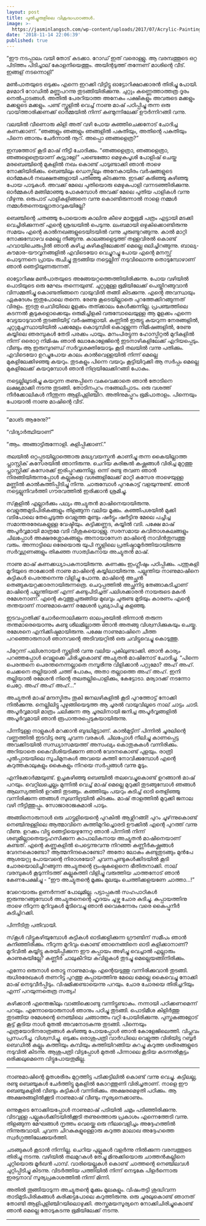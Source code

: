 ```yaml
---
layout: post
title: പുൽച്ചുരുളിലെ വിശുദ്ധപാഠങ്ങൾ.
image: >-
  https://jasminlangsch.com/wp-content/uploads/2017/07/Acrylic-Painting-Deep-Blue-Sea-Jasmins-Art-Studio-610x770.jpg
date: '2018-11-14 22:06:39'
published: true
---
```


“ഈ നടപ്പാലം വയി തോട് കടക്കാ. റോഡ്`ഇത് വരൊള്ളു. ആ വരമ്പത്തൂടെ ഒറ്റ പിട്ത്തം പിടിച്ചാല് കോളനിയെത്തും. അയിന്റടുത്ത് തന്നേണ് മാശിന്റെ വീട്. ഇങ്ങള് നടന്നൊളി”

മൺപാതയുടെ ഒടുക്കം എന്നെ ഇറക്കി വിട്ടിട്ടു ഓട്ടോറിക്ഷാക്കാരൻ തിരിച്ചു പോയി. മഴമാറി റോഡിൽ മണ്ണുപറന്നു തുടങ്ങിയിരിക്കുന്നു. ചുറ്റും കണ്ണെത്താത്തത്ര ദൂരം നെൽപ്പാടങ്ങൾ. അതിൽ പേരറിയാത്ത അനേകം പക്ഷികളും അവരുടെ മക്കളും മക്കളുടെ മക്കളും. പണ്ട് സ്കൂളിൽ വെച്ച് നാണു മാഷ് പഠിപ്പിച്ചു തന്ന ഒരു വായ്‌ത്താരിക്കണക്ക് ഓർമ്മയിൽ നിന്ന് കണ്മുന്നിലേക്ക് ഊർന്നിറങ്ങി വന്നു.

വലയിൽ വീണൊരു കിളി അത് വഴി പോയ കുഞ്ഞിചെക്കനോട് ചോദിച്ച കണക്കാണ്. “ഞങ്ങളും ഞങ്ങളും ഞങ്ങളിൽ പകുതിയും, അതിന്റെ പകുതിയും പിന്നെ ഞാനും ചേർന്നാൽ നൂറ്. അപ്പൊ ഞങ്ങളെത്ര?”

ഇമ്പത്തോട് കൂടി മാഷ് നീട്ടി ചോദിക്കും. “ഞങ്ങളെത്രാ, ഞങ്ങളെത്രാ, ഞങ്ങളെത്രെയാണ് കുട്ട്യാളേ!” പണ്ടെങ്ങോ മെഴുകുപൂശി പോളിഷ് ചെയ്ത മരബെഞ്ചിന്റെ മുകളിൽ നഖം കൊണ്ട് പാടുണ്ടാക്കി ഞാൻ താഴെ നോക്കിയിരിക്കും. ബെഞ്ചിലും ഡെസ്കിലും അനേകായിരം വർഷങ്ങളുടെ ഓർമ്മകൾ നഖക്ഷതങ്ങളായി പതിഞ്ഞു കിടക്കുന്നു. ഇടക്ക് കരിഞ്ഞു കുഴിഞ്ഞു പോയ പാടുകൾ. അവക്ക് മേലെ പുതിയൊരു മെഴുകുപാളി വന്നടഞ്ഞിരിക്കുന്നു. ഓർമ്മകൾ മങ്ങിമാഞ്ഞു പോകുമ്പോൾ അവക്ക് മേലെ പുതിയ പാളികൾ വന്നു വീഴുന്നു. ഒരുപാട് പാളികളിങ്ങനെ വന്നു കൊണ്ടിരുന്നാൽ നാളെ നമ്മൾ നമ്മൾതന്നെയല്ലാതാവുകയില്ലേ?

ബെഞ്ചിന്റെ ചതഞ്ഞു പോയൊരു കാലിനു കീഴെ മാതൃഭൂമി പത്രം എട്ടായി മടക്കി വെച്ചിരിക്കുന്നത് എന്റെ ശ്രദ്ധയിൽ പെടുന്നു. ലംബമായി ഒഴുകിക്കൊണ്ടിരുന്നു സമയം എന്റെ കാൽനഖങ്ങളുടെയിടയിൽ വന്നു ചുരുണ്ടുറങ്ങുന്നു. കാൽ മാറ്റി നോക്കുമ്പോഴവ മെല്ലെ നീങ്ങുന്നു. കാലങ്ങളെടുത്ത് തള്ളവിരൽ കൊണ്ട് ഹവായിചെരുപ്പിൽ ഞാൻ കുഴിച്ച കുഴികളിലേക്കത് മെല്ലെ ഒലിച്ചിറങ്ങുന്നു. ബാല്യ-കൗമാര-യൗവ്വനങ്ങളിൽ എവിടെയോ വെച്ചുറച്ചു പോയ എന്റെ മനസ്സ് പൊടുന്നനെ പ്രായം രുചിച്ചു തുടങ്ങിയ നട്ടെല്ലിന് നടുവിലൊന്നു തൊടുമ്പോഴാണ് ഞാൻ ഞെട്ടിയുണരുന്നത്.

ഓട്ടോറിക്ഷ മൺപാതയുടെ അങ്ങേയറ്റത്തെത്തിയിരിക്കുന്നു. പോയ വഴിയിൽ പൊടിയുടെ ഒരു മേഘം തന്നെയുണ്ട്. ചുറ്റുമുള്ള ഭൂമിയിലേക്ക് പെയ്തിറങ്ങുവാൻ വിസമ്മതിച്ചു കൊണ്ടതിങ്ങനെ വായുവിൽ തങ്ങി കിടക്കുന്നു. എന്റെ അവസ്ഥയും ഏകദേശം ഇതുപോലെ തന്നെ. രേണു കൂടെയില്ലാതെ പുറത്തേക്കിറങ്ങുന്നത് വിരളം. ഇടതു ചെവിയിലെ മൂളക്കം തത്ക്കാലം കേൾക്കുന്നില്ല. പ്രപഞ്ചത്തിലെ കടന്നൽ കൂടുകളൊക്കെയും ഒരുമിച്ചിളകി വരുമ്പോലെയുള്ള ആ മൂളക്കം എന്നെ വേട്ടയാടുവാൻ തുടങ്ങിയിട്ട് വർഷങ്ങളായി. കണ്ണിൽ ഇരുട്ടു കയറുന്ന നേരങ്ങളിൽ, ചുറ്റുമുച്ചസ്ഥായിയിൽ പക്കമേളം കൊടുമ്പിരി കൊള്ളുന്ന നിമിഷങ്ങളിൽ, രേണു കയ്യിലെ ഞരമ്പുകൾ തേടി പരക്കം പായും. മനംപിരട്ടുന്ന ഹോസ്പിറ്റൽ മുറികളിൽ നിന്ന് ഒരൊറ്റ നിമിഷം ഞാൻ ലോകോളേജിന്റെ ഇടനാഴികളിലേക്ക് എറിയപ്പെടും. വീണ്ടും ആ ഇരുമ്പുദണ്ഡ് സർവ്വശക്തിയോടും കൂടി തലയിൽ വന്നു പതിക്കും. എവിടെയോ ഉറച്ചുപോയ കാലം കാൽവെള്ളയിൽ നിന്ന് മെല്ലെ മുകളിലേക്കിഴഞ്ഞു കയറും. തുടകളും പിന്നെ വയറും കൂട്ടിയിറുക്കി ആ സർപ്പം മെല്ലെ മുകളിലേക്ക് കയറുമ്പോൾ ഞാൻ നിദ്രയിലേക്കിറങ്ങി പോകും.

നട്ടെല്ലിലൂടരിച്ചു കയറുന്ന തണുപ്പിനെ വകവെക്കാതെ ഞാൻ തോടിനെ ലക്ഷ്യമാക്കി നടന്നു തുടങ്ങി. തോടിനപ്പുറം നങ്ങേലിപ്പാടം. ഒരു വശത്ത് നീർക്കോലികൾ നീന്തുന്ന ആളിപുളിഞ്ചിറ. അതിനുമപ്പുറം ഭൂമിപാതാളം. പിന്നെയും പോയാൽ നാണു മാഷിന്റെ വീട്.   

<hr>

“മാശ്ട ആരേനു?”

“വിദ്യാർത്ഥിയാണ്”

“ആം. അങ്ങാട്ടിരുന്നോളി. കുളിപ്പിക്കാണ്.”

തലയിൽ ഒറ്റപ്പൂടയില്ലാത്തൊരു മദ്ധ്യവയസ്കൻ കാണിച്ചു തന്ന കൈയില്ലാത്ത പ്ലാസ്റ്റിക് കസേരയിൽ ഞാനിരുന്നു. ചെറിയ കരിങ്കൽ കഷ്ണങ്ങൾ വിരിച്ച മുറ്റത്തു പ്ലാസ്റ്റിക്ക് കസേരക്ക് ഇരിപ്പുറക്കുന്നില്ല. ഒന്ന് രണ്ടു തവണ ഞാൻ നിരങ്ങിയിരുന്നപ്പോൾ കല്ലുകളെ വശങ്ങളിലേക്ക് മാറ്റി കസേര താഴെയുള്ള മണ്ണിൽ കാൽകുത്തിപ്പിടിച്ചു നിന്നു. ചാരുമ്പോൾ പുറകോട്ട് വളയുന്നുണ്ട്. ഞാൻ നട്ടെല്ലുനിവർത്തി ഗൗരവത്തിൽ ഇരിക്കാൻ ശ്രമിച്ചു.

സ്‌കൂളിൽ എല്ലാർക്കും പഥ്യം അച്യുതൻ മാഷിനെയായിരുന്നു. വെളുത്തമുടിപിരികങ്ങളും തിളങ്ങുന്ന വലിയ മൂക്കും. കഞ്ഞിപശയിൽ മുക്കി വടിപോലെ തേച്ചെടുത്ത വെളുത്ത മുണ്ടും ഷർട്ടും ഷർട്ടിനു മേലെ പച്ചിച്ച സമാന്തരരേഖകളുള്ള വേഷ്ടിയും. കട്ടിക്കണ്ണട, കയ്യിൽ വടി. പക്ഷേ മാഷ് അപൂർവ്വമായി മാത്രമേ വടി വീശുകയൊള്ളു. സരസമായ കവിതാശകലങ്ങളും ചിലപ്പോൾ അക്ഷരശ്ലോകങ്ങളും അനായാസേന മാഷിന്റെ നാവിൻതുമ്പത്തു വരും. അന്നാട്ടിലെ ഒരേയൊരു യുപി സ്കൂളിലെ പ്രതിഷ്ഠാമൂർത്തിയായിരുന്നു സർവ്വഗുണങ്ങളും തികഞ്ഞ സാത്വികനായ അച്യുതൻ മാഷ്.

നാണു മാഷ് കണക്കധ്യാപകനായിരുന്നു. കണക്കും ഇംഗ്ലീഷും പഠിപ്പിക്കും. പന്തുകളി മുറിയുടെ താക്കോൽ നാണു മാഷിന്റെ കയ്യിലായിരുന്നു. പല്ലുന്തിയ നാണുമാഷിനെ കുട്ടികൾ പെരന്തനെന്നു വിളിച്ചു പോന്നു. മാഷിന്റെ അച്ഛൻ തെങ്ങുകയറ്റക്കാരനായിരുന്നത്രെ. ചെറുപ്പത്തിൽ അച്ഛനിട്ട തേങ്ങാകടിച്ചാണ് മാഷിന്റെ പല്ലുന്തിയത് എന്ന് കണ്ടുപിടിച്ചത് പലിശക്കാരൻ നായരുടെ മകൻ രമേശനാണ്. എന്റെ കറുത്തുചുരുങ്ങിയ മുഖവും ചുരുണ്ട മുടിയും കാരണം എന്റെ തന്തയാണ് നാണുമാഷെന്ന് രമേശൻ പ്രഖ്യാപിച്ചു കളഞ്ഞു.

ഇടവപ്പാതിക്ക് ചോർന്നൊലിക്കുന്ന ഓലപ്പുരയിൽ തിന്നാൻ തരുന്ന തന്തമാരെയൊന്നും കണ്ടു ശീലമില്ലാത്ത ഞാൻ അതങ്ങു വിശ്വസിക്കുകയും ചെയ്തു. രമേശനെ എനിക്കിഷ്ടമായിരുന്നു. പക്ഷേ നാണുമാഷിനെ ചീത്ത പറഞ്ഞൊരുനാൾ ഞാനവന്റെ അടിവയറ്റിൽ ഒരു ചവിട്ടുവെച്ചു കൊടുത്തു.

പിറ്റേന്ന് പലിശനായർ സ്കൂളിൽ വന്നു വലിയ പുകിലുണ്ടാക്കി. ഞാൻ കാര്യം പറഞ്ഞപ്പോൾ വെളുക്കെ ചിരിച്ചുകൊണ്ട് അച്യുതൻ മാഷിനോട് ചോദിച്ചു. “പിന്നെ പെരന്തനെ പെരന്തനെന്നല്ലാതെ നമ്പൂരീന്നു വിളിക്കാൻ പറ്റുമോ? അഹ് അഹ്. ചെക്കനെ തല്ലിയാൽ ചത്ത് പോകും, അതാ തല്ലാത്തെ അഹ് അഹ്. ഇനി തല്ലിയാൽ രമേശൻ നിന്റെ തലതല്ലിപൊളിക്കും, കേട്ടോടാ. മര്യാദക്ക് നടന്നോ ചെറ്റേ. അഹ് അഹ് അഹ്...”

അച്യുതൻ മാഷ് മന്ദസ്മിതം തൂകി ജനലഴികളിൽ കൂടി പുറത്തോട്ട് നോക്കി നിൽക്കുന്നു. നെല്ലിലിട്ടു പുഴുങ്ങിയെടുത്ത ആ ചൂരൽ വായുവിലൂടെ നാല് ചാട്ടം ചാടി. അപൂർവ്വമായി മാത്രം ചലിക്കുന്ന ആ ചൂരലിനായി ജനിച്ച അപൂർവ്വങ്ങളിൽ അപൂർവ്വമായി ഞാൻ രൂപാന്തരപ്പെടുകയായിരുന്നു.

പിന്നീടുള്ള നാളുകൾ മറക്കാൻ ബുദ്ധിമുട്ടാണ്. കാൽമുട്ടിന് പിന്നിൽ ചൂരലിന്റെ വണ്ണത്തിൽ ഇടവിട്ട രണ്ടു ചുവന്ന വരകൾ. ചിലപ്പോൾ നീലിച്ചു കാണപ്പെട്ട അവക്കിടയിൽ സന്ധ്യാസമയത്ത് അസംഖ്യം കൊതുകുകൾ വന്നിരിക്കും. അറിയാതെ കൈവീശിയടിക്കുന്ന ഞാൻ വേദനകൊണ്ട് പുളയും. രാത്രി പുൽപ്പായയിലെ സൂചിമുനകൾ അവയെ കുത്തി നോവിക്കുമ്പോൾ എന്റെ കറുത്തകാലുകളും കൈകളും നിറയെ സർപ്പങ്ങൾ വന്നു മൂടും.

എനിക്കോർമ്മയുണ്ട്. ഉച്ചകഴിഞ്ഞു ബെഞ്ചിൽ തലവെച്ചുകൊണ്ട് ഉറങ്ങാൻ മാഷ് പറയും. വെറ്റിലച്ചെല്ലം മുന്നിൽ വെച്ച് മാഷ് മെല്ലെ മുറുക്കി തുടങ്ങുമ്പോൾ ഞങ്ങൾ ആലസ്യത്തിൽ ഉറങ്ങി തുടങ്ങും. കഞ്ഞിയും പയറും കുടിച്ച് ഓടി തെളിഞ്ഞു വന്നിരിക്കുന്ന ഞങ്ങൾ സുഖനിദ്രയിൽ കിടക്കും. മാഷ് താളത്തിൽ മുറുക്കി ജനാല വഴി നീട്ടിത്തുപ്പും. സോജാരാജകുമാരി പാടും. 

അങ്ങിനൊരുനാൾ ഒരു ചാട്ടുളിയെന്റെ പുറകിൽ ആഴ്ന്നിറങ്ങി! പുറം ചൂഴ്‌ന്നുകൊണ്ട് നെഞ്ചിനുള്ളിലെ ആത്മാവിനെ കുത്തിമുറിച്ചൊരടി ഊക്കിൽ എന്റെ പുറത്ത് വന്നു വീണു. ഉറക്കം വിട്ടു ഞെട്ടിയെഴുന്നേറ്റ ഞാൻ പിന്നിൽ നിന്ന് ശബ്ദമില്ലാതെയട്ടഹസിക്കുന്ന കാപാലികനായ അച്യുതൻ മാഷിനെയാണ് കണ്ടത്. എന്റെ കണ്ണുകളിൽ പെട്ടെന്നുവന്നു നിറഞ്ഞ കണ്ണീർകഷ്ണങ്ങൾ വേദനകൊണ്ടോ? ആത്മനിന്ദകൊണ്ടോ? അതോ ലോകം കണ്ടുതുടങ്ങും മുൻപേ ആശയറ്റു പോയവന്റെ നിരാശയോ? ചുവന്നചുണ്ടുകൾക്കിടയിൽ കൂടി ചോരയൊലിച്ചിറങ്ങുന്ന അച്യുതന്റെ ദ്രംഷ്ടകളെന്നെ ഭീതിതനാക്കി. നാല് വരമ്പുകൾ കൂടുന്നിടത്ത് കല്ലുകുത്തി വിളിച്ചു വരുത്തിയ ചാത്തനോട് ഞാൻ കേണപേക്ഷിച്ചു - “ഈ അച്യുതന്റെ മൂക്കും മുലയും ചെത്തിക്കളയണേ ചാത്താ…!”

വേറെയാരും ഉണർന്നത് പോലുമില്ല. പട്ടാപ്പകൽ സഹപാഠികൾ ഇരുന്നുറങ്ങുമ്പോൾ അച്യുതനെന്റെ ഹൃദയം ചൂഴ്ന്നു ചോര കുടിച്ചു. കുപ്പായത്തിനു താഴെ നീറുന്ന മുറിവുകൾ മൂടിവെച്ചു ഞാൻ വൈകുന്നേരം വരെ കൈപ്പുനീർ കുടിച്ചിറക്കി. 

പിന്നീടിതു പതിവായി.

സ്‌കൂൾ വിട്ടുകഴിയുമ്പോൾ കുട്ടികൾ ഓടിക്കളിക്കുന്ന ഗ്രൗണ്ടിന് സമീപം ഞാൻ കുനിഞ്ഞിരിക്കും. നീറുന്ന മുറിവും കൊണ്ട് ഞാനെങ്ങിനെ ഓടി കളിക്കാനാണ്? മുറിവിൽ കയ്യിട്ടു കരയിപ്പിക്കുന്ന ഈ കുപ്പായം അഴിച്ചു വെച്ചാൽ എല്ലാരും കാണുകയില്ലേ? കണ്ണീർ ചാലുകീറിയ കവിളുകൾ തുടച്ചു മെല്ലെയങ്ങിനിരിക്കും.

എന്നോ ഒരുനാൾ തൊട്ടു നാണുമാഷും എന്റെയടുത്തു വന്നിരിക്കുവാൻ തുടങ്ങി. രുധിരരേഖകൾ തണറിട്ട പുറത്തു കുപ്പായത്തിനു മേലെ മെല്ലെ കൈവെച്ചു നോക്കി മാഷ് നെടുവീർപ്പിടും. വിഷമിക്കണ്ടായെന്നു പറയും. ചോര ചോരയെ തിരിച്ചറിയും എന്ന് പറയുന്നതെത്ര സത്യം!

കഴിക്കാൻ എന്തെങ്കിലും വാങ്ങിക്കൊണ്ടു വന്നിട്ടുണ്ടാകും.  നന്നായി പഠിക്കണമെന്ന് പറയും. എന്നോയൊരുനാൾ ഞാനും പഠിച്ചു തുടങ്ങി. പൊടിമീശ കിളിർത്തു തുടങ്ങിയ രമേശന്റെ നെഞ്ചിലെ ചങ്ങാത്തം വറ്റി പോയിരിക്കുന്നു. പുസ്തകങ്ങളോട് കൂട്ട് കൂടിയ നാൾ മുതൽ അവനോടകന്നു തുടങ്ങി. പിന്നെയും എത്രയോദിനരാത്രങ്ങൾ കഴിഞ്ഞു പോയപ്പോൾ ഞാൻ കോളേജിലെത്തി. വിപ്ലവം പ്രസംഗിച്ചു. വിശ്വസിച്ചു. ഒടുക്കം ഒരാശുപത്രി വാർഡിലെ വെളുത്ത വിരിയിട്ട റബ്ബർ ബെഡിൽ കല്ലും കത്തിയും കമ്പിയും കുത്തിയിറങ്ങിയ കുറച്ചു കറുത്ത ശരീരങ്ങളുടെ നടുവിൽ കിടന്നു. ആശുപത്രി വിട്ടപ്പോൾ മുതൽ പിന്നാലെ കൂടിയ കടന്നൽകൂട്ടം ഒരിക്കലുമെന്നെ വിട്ടുപോയതുമില്ല.

<hr>

നാണുമാഷിന്റെ മൃതശരീരം മുറ്റത്തിട്ട പടിക്കട്ടിലിൽ കൊണ്ട് വന്നു വെച്ചു. കട്ടിലല്ല, രണ്ടു ബെഞ്ചുകൾ ചേർത്തിട്ടു മുകളിൽ കോറത്തുണി വിരിച്ചതാണ്. നാളെ ഈ ബെഞ്ചുകളിൽ വീണ്ടും കുട്ടികൾ വന്നിരിക്കും. അക്ഷരമെഴുതി പഠിക്കും. ആ അക്ഷരങ്ങളിൽക്കൂടി നാണുമാഷ് വീണ്ടും സൂര്യനെക്കാണും. 

ഒന്നുകൂടെ നോക്കിയപ്പോൾ നാണുമാഷ് പടിയിൽ ചമ്രം പടിഞ്ഞിരിക്കുന്നു. വിടവുള്ള പല്ലുകൾക്കിടയിൽക്കൂടി തണുത്തൊരു പ്രകാശം എന്നെത്തേടി വന്നു. തിളങ്ങുന്ന മേഘങ്ങൾ നൃത്തം വെയ്ക്കെ ഒരു നീലവെളിച്ചം അദ്ദേഹത്തിൽ നിന്നുരുവായി. ചുവന്ന ചിറകുകളുള്ളൊരു കറുത്ത മാലാഖ അദ്ദേഹത്തെ സ്വർഗ്ഗത്തിലേക്കുയർത്തി. 

ചടങ്ങുകൾ കൂടാൻ നിന്നില്ല. ചെറിയ പുല്ലുകൾ വളർന്നു നിൽക്കുന്ന വരമ്പത്തൂടെ തിരിച്ചു നടന്നു. വഴിയിൽ തലമുറകൾ തേച്ചു മിനുക്കിയൊരു ചാത്തൻകല്ലിനെ ചുറ്റിയൊരു മൂർഖൻ പാമ്പ്. വാരിയെല്ലുകൾ കൊണ്ട് ചാത്തന്റെ നെഞ്ചിലവൾ ചുറ്റിപ്പിടിച്ചു കിടന്നു. വിടർത്തിയ പത്തിയിൽ നിന്ന് നെടുകേ പിളർന്നൊരു ഇരട്ടനാവ് സൂര്യപ്രകാശത്തിൽ നിന്ന് മിന്നി.

അതിൽ തൂങ്ങിയാടുന്ന അച്യുതന്റെ മൂക്കും മുലകളും. വിഷംതട്ടി ശുദ്ധിവന്ന താടിമുടിപിരികങ്ങൾ കരിക്കട്ടപോലെ കറുത്തിരുന്നു. ഒരു ചൂരലുകൊണ്ട് ഞാനത് തോണ്ടി ആളിപുളിഞ്ചിറയിലൊഴുക്കി. അസ്തമയസൂര്യനെ നോക്കിചിരിച്ചുകൊണ്ട് ഞാൻ മെല്ലെ തോടുകടന്നു ഭൂമിയിലേക്ക് നടന്നു.

<hr>
